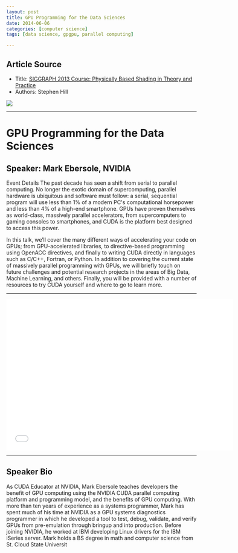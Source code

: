 ```yaml
---
layout: post
title: GPU Programming for the Data Sciences
date: 2014-06-06
categories: [computer science]
tags: [data science, gpgpu, parallel computing]

---
```


## Article Source
* Title: [SIGGRAPH 2013 Course: Physically Based Shading in Theory and Practice](http://blog.selfshadow.com/publications/s2013-shading-course/)
* Authors: Stephen Hill

[![](http://sungsoo.github.com/images/gpu-programming.png)](http://sungsoo.github.com/images/gpu-programming.png)

---

# GPU Programming for the Data Sciences

## Speaker:  Mark Ebersole, NVIDIA
Event Details
The past decade has seen a shift from serial to parallel computing. No longer the exotic domain of supercomputing, parallel hardware is ubiquitous and software must follow: a serial, sequential program will use less than 1% of a modern PC's computational horsepower and less than 4% of a high-end smartphone. GPUs have proven themselves as world-class, massively parallel accelerators, from supercomputers to gaming consoles to smartphones, and CUDA is the platform best designed to access this power.  

In this talk, we’ll cover the many different ways of accelerating your code on GPUs; from GPU-accelerated libraries, to directive-based programming using OpenACC directives, and finally to writing CUDA directly in languages such as C/C++, Fortran, or Python. In addition to covering the current state of massively parallel programming with GPUs, we will briefly touch on future challenges and potential research projects in the areas of Big Data, Machine Learning, and others. Finally, you will be provided with a number of resources to try CUDA yourself and where to go to learn more. 

---

<iframe width="600" height="400" src="//www.youtube.com/embed/g2jlVO7oCCY" frameborder="0" allowfullscreen></iframe>

---
 
## Speaker Bio
As CUDA Educator at NVIDIA, Mark Ebersole teaches developers the benefit of GPU computing using the NVIDIA CUDA parallel computing platform and programming model, and the benefits of GPU computing. With more than ten years of experience as a systems programmer, Mark has spent much of his time at NVIDIA as a GPU systems diagnostics programmer in which he developed a tool to test, debug, validate, and verify GPUs from pre-emulation through bringup and into production. Before joining NVIDIA, he worked at IBM developing Linux drivers for the IBM iSeries server. Mark holds a BS degree in math and computer science from St. Cloud State Universit